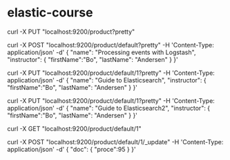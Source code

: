 # elastic-course

curl -X PUT "localhost:9200/product?pretty"



curl -X POST "localhost:9200/product/default?pretty" -H 'Content-Type: application/json' -d'
{
  "name": "Processing events with Logstash",
  "instructor": {
  "firstName":"Bo",
  "lastName": "Andersen"
  }
}'


curl -X PUT "localhost:9200/product/default/1?pretty" -H 'Content-Type: application/json' -d'
{
  "name": "Guide to Elasticsearch",
  "instructor": {
  "firstName":"Bo",
  "lastName": "Andersen"
  }
}'

curl -X PUT "localhost:9200/product/default/1?pretty" -H 'Content-Type: application/json' -d'
{
  "name": "Guide to Elasticsearch2",
  "instructor": {
  "firstName":"Bo",
  "lastName": "Andersen"
  }
}'


curl -X GET "localhost:9200/product/default/1"


curl -X POST "localhost:9200/product/default/1/_update" -H 'Content-Type: application/json' -d'
{
  "doc": {
  "proce":95
  }
}'
